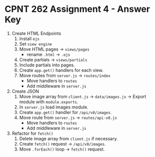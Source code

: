 # CPNT 262 Assignment 4 - Answer Key
1. Create HTML Endpoints
    1. Install `ejs`
    2. Set `view engine`
    3. Move HTML pages -> `views/pages`
        - rename `.html` -> `.ejs`
    4. Create partials -> `views/partials`
    5. Include partials into pages.
    6. Create `app.get()` handlers for each view.
    7. Move routes from `server.js` -> `routes/index`
        - Move handlers to `routes`
        - Add middleware in `server.js`
2. Create JSON
    1. Move image array from `client.js` -> `data/images.js` -> Export module with `module.exports`.
    2. In `server.js` load images module.
    3. Create `app.get()` handler for `/api/v0/images`.
    4. Move route from `server.js` -> `routes/api-v0.js`
        - Move handlers to `routes`
        - Add middleware in `server.js`
3. Refactor for `fetch()`
    1. Delete image array from `client.js` if necessary.
    2. Create `fetch()` request -> `/api/v0/images`.
    3. Move `.forEach()` loop -> `fetch()` request.